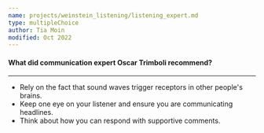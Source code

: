```yaml
---
name: projects/weinstein_listening/listening_expert.md
type: multipleChoice
author: Tia Moin
modified: Oct 2022
---
```


#### What did communication expert Oscar Trimboli recommend?

---

- Rely on the fact that sound waves trigger receptors in other people's brains.
- Keep one eye on your listener and ensure you are communicating headlines.
- Think about how you can respond with supportive comments.
